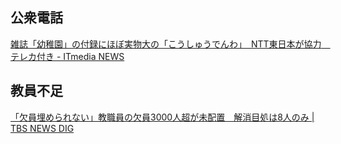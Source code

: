 ## 公衆電話

[雑誌「幼稚園」の付録にほぼ実物大の「こうしゅうでんわ」　NTT東日本が協力　テレカ付き - ITmedia NEWS](https://www.itmedia.co.jp/news/articles/2312/25/news176.html)

## 教員不足

[「欠員埋められない」教職員の欠員3000人超が未配置　解消目処は8人のみ | TBS NEWS DIG](https://newsdig.tbs.co.jp/articles/-/912934)
